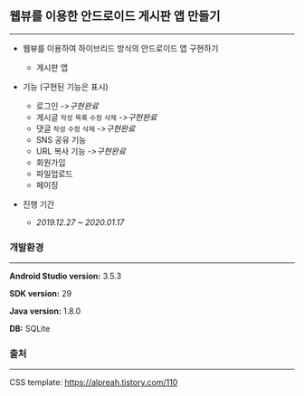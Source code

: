 ## 웹뷰를 이용한 안드로이드 게시판 앱 만들기

***

* 웹뷰를 이용하여 하이브리드 방식의 안드로이드 앱 구현하기

  * 게시판 앱

  

* 기능 (구현된 기능은 표시)

  * 로그인 *->구현완료* 
  * 게시글 `작성` `목록` `수정` `삭제`  *->구현완료* 
  * 댓글 `작성` `수정` `삭제` *->구현완료* 
  * SNS 공유 기능
  * URL 복사 기능 *->구현완료* 
  * 회원가입
  * 파일업로드
  * 페이징

  

* 진행 기간

  * *2019.12.27 ~ 2020.01.17*





### 개발환경

***

**Android Studio version:** 3.5.3

**SDK version:** 29

**Java version:** 1.8.0

**DB:** SQLite





### 출처

***

CSS template: <https://alpreah.tistory.com/110>

